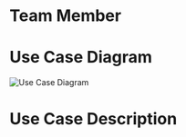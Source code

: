 # Team Member
# Use Case Diagram

![Use Case Diagram](https://github.com/ICT-Mahidol/Gemini-2023/assets/59379348/bc9fc716-f7db-4fd4-b1c1-5fd92ca1bc59)
# Use Case Description
